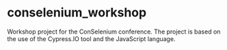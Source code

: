 # conselenium_workshop
Workshop project for the ConSelenium conference. The project is based on the use of the Cypress.IO tool and the JavaScript language.
